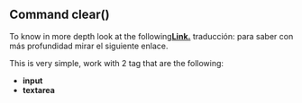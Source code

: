 
## Command clear()

To know in more depth look at the following[**Link.**](https://docs.cypress.io/api/commands/clear)
traducción: para saber con más profundidad mirar el siguiente enlace.

This is very simple, work with 2 tag that are the following:
- **input**
- **textarea**
